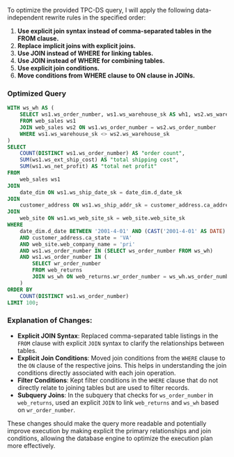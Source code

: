 To optimize the provided TPC-DS query, I will apply the following data-independent rewrite rules in the specified order:

1. **Use explicit join syntax instead of comma-separated tables in the FROM clause.**
2. **Replace implicit joins with explicit joins.**
3. **Use JOIN instead of WHERE for linking tables.**
4. **Use JOIN instead of WHERE for combining tables.**
5. **Use explicit join conditions.**
6. **Move conditions from WHERE clause to ON clause in JOINs.**

### Optimized Query

```sql
WITH ws_wh AS (
    SELECT ws1.ws_order_number, ws1.ws_warehouse_sk AS wh1, ws2.ws_warehouse_sk AS wh2
    FROM web_sales ws1
    JOIN web_sales ws2 ON ws1.ws_order_number = ws2.ws_order_number
    WHERE ws1.ws_warehouse_sk <> ws2.ws_warehouse_sk
)
SELECT 
    COUNT(DISTINCT ws1.ws_order_number) AS "order count",
    SUM(ws1.ws_ext_ship_cost) AS "total shipping cost",
    SUM(ws1.ws_net_profit) AS "total net profit"
FROM 
    web_sales ws1
JOIN 
    date_dim ON ws1.ws_ship_date_sk = date_dim.d_date_sk
JOIN 
    customer_address ON ws1.ws_ship_addr_sk = customer_address.ca_address_sk
JOIN 
    web_site ON ws1.ws_web_site_sk = web_site.web_site_sk
WHERE 
    date_dim.d_date BETWEEN '2001-4-01' AND (CAST('2001-4-01' AS DATE) + INTERVAL '60 days')
    AND customer_address.ca_state = 'VA'
    AND web_site.web_company_name = 'pri'
    AND ws1.ws_order_number IN (SELECT ws_order_number FROM ws_wh)
    AND ws1.ws_order_number IN (
        SELECT wr_order_number 
        FROM web_returns
        JOIN ws_wh ON web_returns.wr_order_number = ws_wh.ws_order_number
    )
ORDER BY 
    COUNT(DISTINCT ws1.ws_order_number)
LIMIT 100;
```

### Explanation of Changes:
- **Explicit JOIN Syntax**: Replaced comma-separated table listings in the `FROM` clause with explicit `JOIN` syntax to clarify the relationships between tables.
- **Explicit Join Conditions**: Moved join conditions from the `WHERE` clause to the `ON` clause of the respective joins. This helps in understanding the join conditions directly associated with each join operation.
- **Filter Conditions**: Kept filter conditions in the `WHERE` clause that do not directly relate to joining tables but are used to filter records.
- **Subquery Joins**: In the subquery that checks for `ws_order_number` in `web_returns`, used an explicit `JOIN` to link `web_returns` and `ws_wh` based on `wr_order_number`.

These changes should make the query more readable and potentially improve execution by making explicit the primary relationships and join conditions, allowing the database engine to optimize the execution plan more effectively.